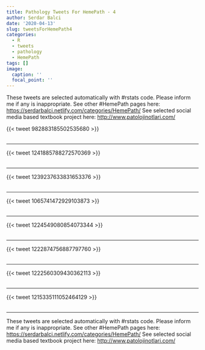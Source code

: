 ```yaml
---
title: Pathology Tweets For HemePath - 4
author: Serdar Balci
date: '2020-04-13'
slug: tweetsForHemePath4
categories:
  - R
  - tweets
  - pathology
  - HemePath
tags: []
image:
  caption: ''
  focal_point: ''
---
```



These tweets are selected automatically with #rstats code. Please inform me if any is inappropriate.
See other #HemePath pages here: https://serdarbalci.netlify.com/categories/HemePath/ 
See selected social media based textbook project here: http://www.patolojinotlari.com/

{{< tweet 982883185502535680 >}}
<br>
<br>
<hr>
{{< tweet 1241885788272570369 >}}
<br>
<br>
<hr>
{{< tweet 1239237633831653376 >}}
<br>
<br>
<hr>
{{< tweet 1065741472929103873 >}}
<br>
<br>
<hr>
{{< tweet 1224549080854073344 >}}
<br>
<br>
<hr>
{{< tweet 1222874756887797760 >}}
<br>
<br>
<hr>
{{< tweet 1222560309430362113 >}}
<br>
<br>
<hr>
{{< tweet 1215335111052464129 >}}
<br>
<br>
<hr>


These tweets are selected automatically with #rstats code. Please inform me if any is inappropriate.
See other #HemePath pages here: https://serdarbalci.netlify.com/categories/HemePath/ 
See selected social media based textbook project here: http://www.patolojinotlari.com/
